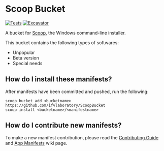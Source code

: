 # Scoop Bucket

<!-- Uncomment the following line after replacing placeholders -->
[![Tests](https://github.com/ifvlaboratory/ScoopBucket/actions/workflows/ci.yml/badge.svg)](https://github.com/ifvlaboratory/ScoopBucket/actions/workflows/ci.yml) [![Excavator](https://github.com/ifvlaboratory/ScoopBucket/actions/workflows/excavator.yml/badge.svg)](https://github.com/ifvlaboratory/ScoopBucket/actions/workflows/excavator.yml)

A bucket for [Scoop](https://scoop.sh), the Windows command-line installer.

This bucket contains the following types of softwares:

- Unpopular
- Beta version
- Special needs

## How do I install these manifests?

After manifests have been committed and pushed, run the following:

```pwsh
scoop bucket add <bucketname> https://github.com/ifvlaboratory/ScoopBucket
scoop install <bucketname>/<manifestname>
```

## How do I contribute new manifests?

To make a new manifest contribution, please read the [Contributing
Guide](https://github.com/ScoopInstaller/.github/blob/main/.github/CONTRIBUTING.md)
and [App Manifests](https://github.com/ScoopInstaller/Scoop/wiki/App-Manifests)
wiki page.
